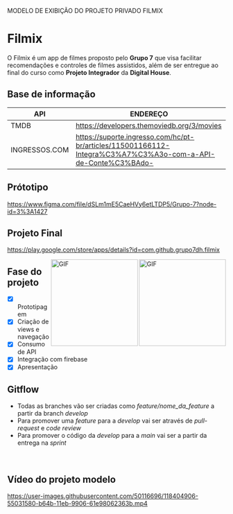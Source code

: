 MODELO DE EXIBIÇÃO DO PROJETO PRIVADO FILMIX

# Filmix

O Filmix é um app de filmes proposto pelo **Grupo 7** que visa facilitar recomendações e controles de filmes assistidos, além de ser entregue ao final do curso como **Projeto Integrador** da **Digital House**.

## Base de informação

| API | ENDEREÇO |
|-----|----------|
|TMDB| https://developers.themoviedb.org/3/movies |
|INGRESSOS.COM| https://suporte.ingresso.com/hc/pt-br/articles/115001166112-Integra%C3%A7%C3%A3o-com-a-API-de-Conte%C3%BAdo- |

## Prótotipo

https://www.figma.com/file/dSLm1mE5CaeHVy6etLTDP5/Grupo-7?node-id=3%3A1427

## Projeto Final

https://play.google.com/store/apps/details?id=com.github.grupo7dh.filmix

<img align="right" alt="GIF" src="https://user-images.githubusercontent.com/50116696/118405036-ed00ff00-b64b-11eb-9be9-47994dece578.jpeg" width="200" >
<img align="right" alt="GIF" src="https://user-images.githubusercontent.com/50116696/118405037-ed999580-b64b-11eb-99b6-c5f8edbed661.jpeg" width="200" >


## Fase do projeto

- [x] Prototipagem
- [x] Criação de views e navegação
- [x] Consumo de API
- [x] Integração com firebase
- [x] Apresentação

## Gitflow

- Todas as branches vão ser criadas como *feature/nome_da_feature* a partir da branch *develop*
- Para promover uma *feature* para a *develop* vai ser através de *pull-request* e *code review*
- Para promover o código da *develop* para a *main* vai ser a partir da entrega na *sprint*
<br><br><br>

## Vídeo do projeto modelo

https://user-images.githubusercontent.com/50116696/118404906-55031580-b64b-11eb-9906-61e98062363b.mp4
